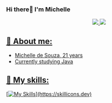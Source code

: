 ### Hi there👋 I'm Michelle

<p align="center">
    <a href="https://twitter.com/MichelleSouza_b">
    <img src="https://img.shields.io/badge/Twitter-307cc5?style=for-the-badge&logo=twitter&logoColor=white"/>
    </a>
    <a href="https://www.linkedin.com/in/michellesouzab/">
    <img src="https://img.shields.io/badge/LinkedIn-307cc5?style=for-the-badge&logo=linkedin&logoColor=white"/>
</p>

## **🐉 About me:**
* Michelle de Souza, 21 years
* Currently studying Java

## **💬 My skills:**
[![My Skills](https://skillicons.dev/icons?i=js,html,css,git,github,py,java,vscode,)](https://skillicons.dev)



<!--
**michelledesouza/michelledesouza** is a ✨ _special_ ✨ repository because its `README.md` (this file) appears on your GitHub profile.

Here are some ideas to get you started:

- 🔭 I’m currently working on ...
- 🌱 I’m currently learning ...
- 👯 I’m looking to collaborate on ...
- 🤔 I’m looking for help with ...
- 💬 Ask me about ...
- 📫 How to reach me: ...
- 😄 Pronouns: ...
- ⚡ Fun fact: ...
-->
